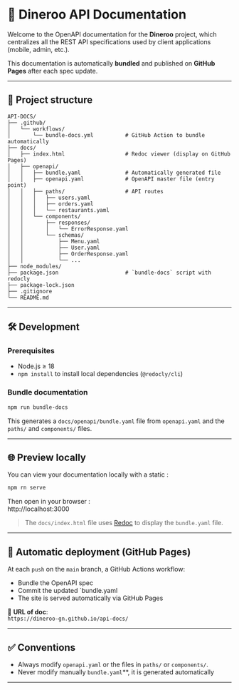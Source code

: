# 📘 Dineroo API Documentation

Welcome to the OpenAPI documentation for the **Dineroo** project, which centralizes all the REST API specifications used by client applications (mobile, admin, etc.).

This documentation is automatically **bundled** and published on **GitHub Pages** after each spec update.

---

## 📂 Project structure

```
API-DOCS/
├── .github/
│   └── workflows/
│       └── bundle-docs.yml          # GitHub Action to bundle automatically
├── docs/
│   ├── index.html                   # Redoc viewer (display on GitHub Pages)
│   ├── openapi/
│   │   ├── bundle.yaml              # Automatically generated file
│   │   ├── openapi.yaml             # OpenAPI master file (entry point)
│   │   ├── paths/                   # API routes
│   │   │   ├── users.yaml
│   │   │   ├── orders.yaml
│   │   │   └── restaurants.yaml
│   │   └── components/
│   │       ├── responses/
│   │       │   └── ErrorResponse.yaml
│   │       └── schemas/
│   │           ├── Menu.yaml
│   │           ├── User.yaml
│   │           ├── OrderResponse.yaml
│   │           └── ...
├── node_modules/
├── package.json                     # `bundle-docs` script with redocly
├── package-lock.json
├── .gitignore
└── README.md

```

---

## 🛠️ Development

### Prerequisites

- Node.js ≥ 18
- `npm install` to install local dependencies (`@redocly/cli`)

### Bundle documentation

```bash
npm run bundle-docs
```

This generates a `docs/openapi/bundle.yaml` file from `openapi.yaml` and the `paths/` and `components/` files.

---

## 🌐 Preview locally

You can view your documentation locally with a static :

```bash
npm rn serve
```

Then open in your browser :  
http://localhost:3000

> The `docs/index.html` file uses [Redoc](https://redoc.ly/) to display the `bundle.yaml` file.
---

## 🚀 Automatic deployment (GitHub Pages)

At each `push` on the `main` branch, a GitHub Actions workflow:

- Bundle the OpenAPI spec
- Commit the updated `bundle.yaml
- The site is served automatically via GitHub Pages

📄 **URL of doc**:  
`https://dineroo-gn.github.io/api-docs/`

---

## ✅ Conventions

- Always modify `openapi.yaml` or the files in `paths/` or `components/`.
- Never modify manually `bundle.yaml`**, it is generated automatically
---
